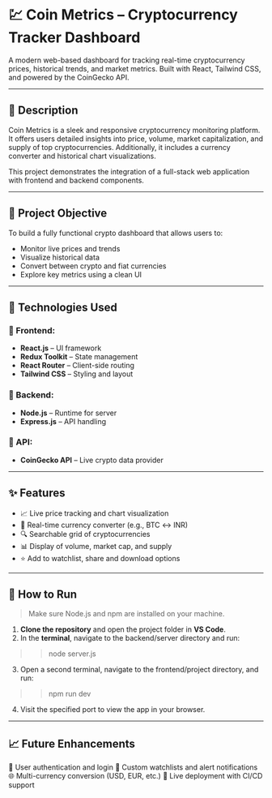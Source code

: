 # 💹 Coin Metrics – Cryptocurrency Tracker Dashboard

A modern web-based dashboard for tracking real-time cryptocurrency prices, historical trends, and market metrics. Built with React, Tailwind CSS, and powered by the CoinGecko API.

---

## 📖 Description

Coin Metrics is a sleek and responsive cryptocurrency monitoring platform. It offers users detailed insights into price, volume, market capitalization, and supply of top cryptocurrencies. Additionally, it includes a currency converter and historical chart visualizations.

This project demonstrates the integration of a full-stack web application with frontend and backend components.

---

## 🎯 Project Objective

To build a fully functional crypto dashboard that allows users to:
- Monitor live prices and trends
- Visualize historical data
- Convert between crypto and fiat currencies
- Explore key metrics using a clean UI

---

## 🔧 Technologies Used

### 🔹 Frontend:
- **React.js** – UI framework
- **Redux Toolkit** – State management
- **React Router** – Client-side routing
- **Tailwind CSS** – Styling and layout

### 🔹 Backend:
- **Node.js** – Runtime for server
- **Express.js** – API handling

### 🔹 API:
- **CoinGecko API** – Live crypto data provider

---

## ✨ Features

- 📈 Live price tracking and chart visualization
- 🔄 Real-time currency converter (e.g., BTC ↔ INR)
- 🔍 Searchable grid of cryptocurrencies
- 📊 Display of volume, market cap, and supply
- ⭐ Add to watchlist, share and download options

---

## 🚀 How to Run

> Make sure Node.js and npm are installed on your machine.

1. **Clone the repository** and open the project folder in **VS Code**.
2. In the **terminal**, navigate to the backend/server directory and run:
>> node server.js
3. Open a second terminal, navigate to the frontend/project directory, and run:
>> npm run dev
4. Visit the specified port to view the app in your browser.

---

## 📈 Future Enhancements

🔐 User authentication and login
📝 Custom watchlists and alert notifications
🌐 Multi-currency conversion (USD, EUR, etc.)
🚀 Live deployment with CI/CD support

